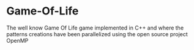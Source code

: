 # Game-Of-Life
The well know Game Of Life game implemented in C++ and where the patterns creations have been parallelized using the open source project OpenMP
